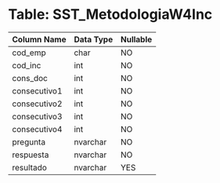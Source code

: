 # Table: SST_MetodologiaW4Inc

| Column Name | Data Type | Nullable |
|-------------|-----------|----------|
| cod_emp | char | NO |
| cod_inc | int | NO |
| cons_doc | int | NO |
| consecutivo1 | int | NO |
| consecutivo2 | int | NO |
| consecutivo3 | int | NO |
| consecutivo4 | int | NO |
| pregunta | nvarchar | NO |
| respuesta | nvarchar | NO |
| resultado | nvarchar | YES |
